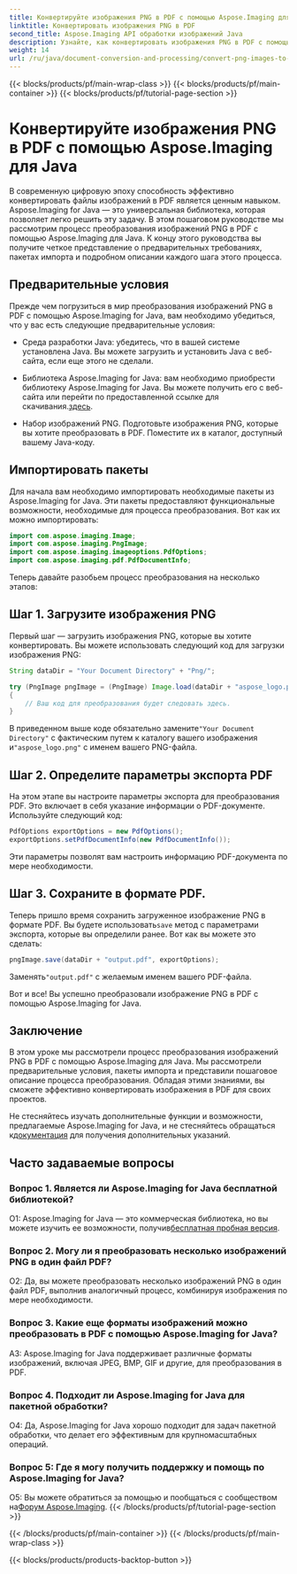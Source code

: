 ```yaml
---
title: Конвертируйте изображения PNG в PDF с помощью Aspose.Imaging для Java
linktitle: Конвертировать изображения PNG в PDF
second_title: Aspose.Imaging API обработки изображений Java
description: Узнайте, как конвертировать изображения PNG в PDF с помощью Aspose.Imaging для Java. Пошаговое руководство по эффективному преобразованию изображений в PDF.
weight: 14
url: /ru/java/document-conversion-and-processing/convert-png-images-to-pdf/
---
```


{{< blocks/products/pf/main-wrap-class >}}
{{< blocks/products/pf/main-container >}}
{{< blocks/products/pf/tutorial-page-section >}}

# Конвертируйте изображения PNG в PDF с помощью Aspose.Imaging для Java

В современную цифровую эпоху способность эффективно конвертировать файлы изображений в PDF является ценным навыком. Aspose.Imaging for Java — это универсальная библиотека, которая позволяет легко решить эту задачу. В этом пошаговом руководстве мы рассмотрим процесс преобразования изображений PNG в PDF с помощью Aspose.Imaging для Java. К концу этого руководства вы получите четкое представление о предварительных требованиях, пакетах импорта и подробном описании каждого шага этого процесса.

## Предварительные условия

Прежде чем погрузиться в мир преобразования изображений PNG в PDF с помощью Aspose.Imaging for Java, вам необходимо убедиться, что у вас есть следующие предварительные условия:

- Среда разработки Java: убедитесь, что в вашей системе установлена Java. Вы можете загрузить и установить Java с веб-сайта, если еще этого не сделали.

-  Библиотека Aspose.Imaging for Java: вам необходимо приобрести библиотеку Aspose.Imaging for Java. Вы можете получить его с веб-сайта или перейти по предоставленной ссылке для скачивания.[здесь](https://releases.aspose.com/imaging/java/).

- Набор изображений PNG. Подготовьте изображения PNG, которые вы хотите преобразовать в PDF. Поместите их в каталог, доступный вашему Java-коду.

## Импортировать пакеты

Для начала вам необходимо импортировать необходимые пакеты из Aspose.Imaging for Java. Эти пакеты предоставляют функциональные возможности, необходимые для процесса преобразования. Вот как их можно импортировать:

```java
import com.aspose.imaging.Image;
import com.aspose.imaging.PngImage;
import com.aspose.imaging.imageoptions.PdfOptions;
import com.aspose.imaging.pdf.PdfDocumentInfo;
```

Теперь давайте разобьем процесс преобразования на несколько этапов:

## Шаг 1. Загрузите изображения PNG

Первый шаг — загрузить изображения PNG, которые вы хотите конвертировать. Вы можете использовать следующий код для загрузки изображения PNG:

```java
String dataDir = "Your Document Directory" + "Png/";

try (PngImage pngImage = (PngImage) Image.load(dataDir + "aspose_logo.png"))
{
    // Ваш код для преобразования будет следовать здесь.
}
```

 В приведенном выше коде обязательно замените`"Your Document Directory"` с фактическим путем к каталогу вашего изображения и`"aspose_logo.png"` с именем вашего PNG-файла.

## Шаг 2. Определите параметры экспорта PDF

На этом этапе вы настроите параметры экспорта для преобразования PDF. Это включает в себя указание информации о PDF-документе. Используйте следующий код:

```java
PdfOptions exportOptions = new PdfOptions();
exportOptions.setPdfDocumentInfo(new PdfDocumentInfo());
```

Эти параметры позволят вам настроить информацию PDF-документа по мере необходимости.

## Шаг 3. Сохраните в формате PDF.

 Теперь пришло время сохранить загруженное изображение PNG в формате PDF. Вы будете использовать`save` метод с параметрами экспорта, которые вы определили ранее. Вот как вы можете это сделать:

```java
pngImage.save(dataDir + "output.pdf", exportOptions);
```

 Заменять`"output.pdf"` с желаемым именем вашего PDF-файла.

Вот и все! Вы успешно преобразовали изображение PNG в PDF с помощью Aspose.Imaging for Java.

## Заключение

В этом уроке мы рассмотрели процесс преобразования изображений PNG в PDF с помощью Aspose.Imaging для Java. Мы рассмотрели предварительные условия, пакеты импорта и представили пошаговое описание процесса преобразования. Обладая этими знаниями, вы сможете эффективно конвертировать изображения в PDF для своих проектов.

 Не стесняйтесь изучать дополнительные функции и возможности, предлагаемые Aspose.Imaging for Java, и не стесняйтесь обращаться к[документация](https://reference.aspose.com/imaging/java/) для получения дополнительных указаний.

## Часто задаваемые вопросы

### Вопрос 1. Является ли Aspose.Imaging for Java бесплатной библиотекой?

О1: Aspose.Imaging for Java — это коммерческая библиотека, но вы можете изучить ее возможности, получив[бесплатная пробная версия](https://releases.aspose.com/).

### Вопрос 2. Могу ли я преобразовать несколько изображений PNG в один файл PDF?

О2: Да, вы можете преобразовать несколько изображений PNG в один файл PDF, выполнив аналогичный процесс, комбинируя изображения по мере необходимости.

### Вопрос 3. Какие еще форматы изображений можно преобразовать в PDF с помощью Aspose.Imaging for Java?

A3: Aspose.Imaging for Java поддерживает различные форматы изображений, включая JPEG, BMP, GIF и другие, для преобразования в PDF.

### Вопрос 4. Подходит ли Aspose.Imaging for Java для пакетной обработки?

О4: Да, Aspose.Imaging for Java хорошо подходит для задач пакетной обработки, что делает его эффективным для крупномасштабных операций.

### Вопрос 5: Где я могу получить поддержку и помощь по Aspose.Imaging for Java?

 О5: Вы можете обратиться за помощью и пообщаться с сообществом на[Форум Aspose.Imaging](https://forum.aspose.com/).
{{< /blocks/products/pf/tutorial-page-section >}}

{{< /blocks/products/pf/main-container >}}
{{< /blocks/products/pf/main-wrap-class >}}

{{< blocks/products/products-backtop-button >}}
